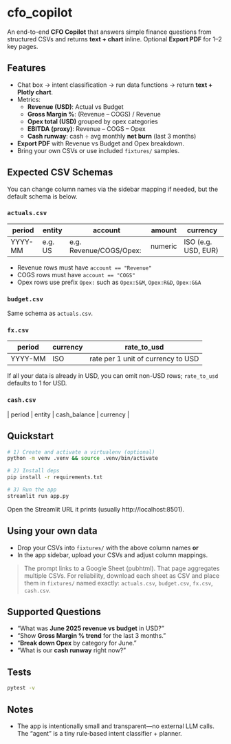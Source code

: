 # cfo_copilot

An end-to-end **CFO Copilot** that answers simple finance questions from structured CSVs and returns **text + chart** inline. Optional **Export PDF** for 1–2 key pages.

## Features
- Chat box → intent classification → run data functions → return **text + Plotly chart**.
- Metrics:
  - **Revenue (USD)**: Actual vs Budget
  - **Gross Margin %**: (Revenue – COGS) / Revenue
  - **Opex total (USD)** grouped by opex categories
  - **EBITDA (proxy)**: Revenue – COGS – Opex
  - **Cash runway**: cash ÷ avg monthly **net burn** (last 3 months)
- **Export PDF** with Revenue vs Budget and Opex breakdown.
- Bring your own CSVs or use included `fixtures/` samples.

## Expected CSV Schemas
You can change column names via the sidebar mapping if needed, but the default schema is below.

### `actuals.csv`
| period | entity | account | amount | currency |
|-------|--------|---------|--------|----------|
| YYYY-MM | e.g. US | e.g. Revenue/COGS/Opex:<Category> | numeric | ISO (e.g. USD, EUR) |

- Revenue rows must have `account == "Revenue"`
- COGS rows must have `account == "COGS"`
- Opex rows use prefix `Opex:` such as `Opex:S&M`, `Opex:R&D`, `Opex:G&A`

### `budget.csv`
Same schema as `actuals.csv`.

### `fx.csv`
| period | currency | rate_to_usd |
|--------|----------|-------------|
| YYYY-MM | ISO | rate per 1 unit of currency to USD |
If all your data is already in USD, you can omit non-USD rows; `rate_to_usd` defaults to 1 for USD.

### `cash.csv`
| period | entity | cash_balance | currency |

## Quickstart
```bash
# 1) Create and activate a virtualenv (optional)
python -m venv .venv && source .venv/bin/activate

# 2) Install deps
pip install -r requirements.txt

# 3) Run the app
streamlit run app.py
```

Open the Streamlit URL it prints (usually http://localhost:8501).

## Using your own data
- Drop your CSVs into `fixtures/` with the above column names **or**
- In the app sidebar, upload your CSVs and adjust column mappings.

> The prompt links to a Google Sheet (pubhtml). That page aggregates multiple CSVs. For reliability, download each sheet as CSV and place them in `fixtures/` named exactly: `actuals.csv`, `budget.csv`, `fx.csv`, `cash.csv`.

## Supported Questions
- “What was **June 2025 revenue vs budget** in USD?”
- “Show **Gross Margin % trend** for the last 3 months.”
- “**Break down Opex** by category for June.”
- “What is our **cash runway** right now?”

## Tests
```bash
pytest -v
```

## Notes
- The app is intentionally small and transparent—no external LLM calls. The “agent” is a tiny rule‑based intent classifier + planner.
